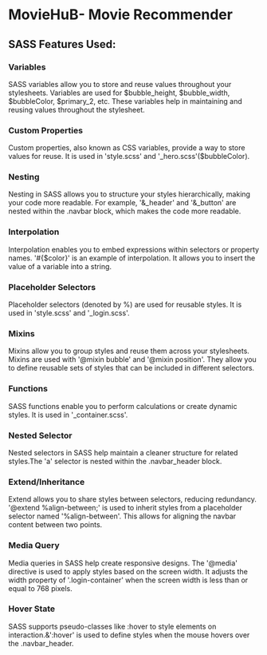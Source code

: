 # MovieHuB- Movie Recommender

## SASS Features Used:

### Variables

SASS variables allow you to store and reuse values throughout your stylesheets. Variables are used for $bubble_height, $bubble_width, $bubbleColor, $primary_2, etc. These variables help in maintaining and reusing values throughout the stylesheet.

### Custom Properties

Custom properties, also known as CSS variables, provide a way to store values for reuse. It is used in 'style.scss' and '_hero.scss'($bubbleColor).

### Nesting

Nesting in SASS allows you to structure your styles hierarchically, making your code more readable. For example, '&_header' and '&_button' are nested within the .navbar block, which makes the code more readable.

### Interpolation

Interpolation enables you to embed expressions within selectors or property names. '#{$color}' is an example of interpolation. It allows you to insert the value of a variable into a string.

### Placeholder Selectors

Placeholder selectors (denoted by %) are used for reusable styles. It is used in 'style.scss' and '_login.scss'.

### Mixins

Mixins allow you to group styles and reuse them across your stylesheets. Mixins are used with '@mixin bubble' and '@mixin position'. They allow you to define reusable sets of styles that can be included in different selectors. 

### Functions

SASS functions enable you to perform calculations or create dynamic styles. It is used in '_container.scss'.

### Nested Selector

Nested selectors in SASS help maintain a cleaner structure for related styles.The 'a' selector is nested within the .navbar_header block.

### Extend/Inheritance

Extend allows you to share styles between selectors, reducing redundancy. '@extend %align-between;' is used to inherit styles from a placeholder selector named '%align-between'. This allows for aligning the navbar content between two points.

### Media Query

Media queries in SASS help create responsive designs. The '@media' directive is used to apply styles based on the screen width. It adjusts the width property of '.login-container' when the screen width is less than or equal to 768 pixels.

### Hover State

SASS supports pseudo-classes like :hover to style elements on interaction.&':hover' is used to define styles when the mouse hovers over the .navbar_header.